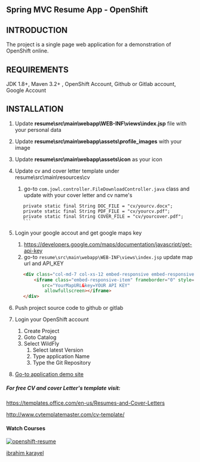 Spring MVC Resume App - OpenShift
------------

INTRODUCTION
------------

The project is a single page web application for a demonstration of OpenShift online.

REQUIREMENTS
------------

JDK 1.8+,  Maven 3.2+ , OpenShift Account, Github or Gitlab account, Google Account

INSTALLATION
------------
1. Update **resume\src\main\webapp\WEB-INF\views\index.jsp** file with your personal data
1. Update **resume\src\main\webapp\assets\profile_images** with your image
2. Update **resume\src\main\webapp\assets\icon** as your icon
3. Update cv and cover letter template under resume\src\main\resources\cv 
    1. go-to `com.jowl.controller.FileDownloadController.java` class and update with your cover letter and cv name's
     ```
        private static final String DOC_FILE = "cv/yourcv.docx";
        private static final String PDF_FILE = "cv/yourcv.pdf";
        private static final String COVER_FILE = "cv/yourcover.pdf";
        ```
4. Login your google accout and get google maps key
    1. https://developers.google.com/maps/documentation/javascript/get-api-key
    2. go-to `resume\src\main\webapp\WEB-INF\views\index.jsp` 
    update map url and API_KEY
    ```html
       <div class="col-md-7 col-xs-12 embed-responsive embed-responsive-16by9">
           <iframe class="embed-responsive-item" frameborder="0" style="border:0; max-height: 380px; min-height: 250px!important;"
              src="YourMapURL&key=YOUR API KEY"
               allowfullscreen></iframe>
       </div>
    ```
5. Push project source code to github or gitlab
6. Login your OpenShift account
    1. Create Project
    2. Goto Catalog
    3. Select WildFly
        1. Select latest Version 
        2. Type application Name
        3. Type the Git Repository 

7. [Go-to application demo site](http://resume-ibrahimkarayel.1d35.starter-us-east-1.openshiftapps.com/) 

##### For free CV and cover Letter's  template visit:

https://templates.office.com/en-us/Resumes-and-Cover-Letters

http://www.cvtemplatemaster.com/cv-template/

#### Watch Courses
[![openshift-resume](https://img.youtube.com/vi/lMgfHe2sZYQ/0.jpg)](https://youtu.be/lMgfHe2sZYQ)


[ibrahim karayel](https://www.linkedin.com/in/ibrahimkarayel/)
